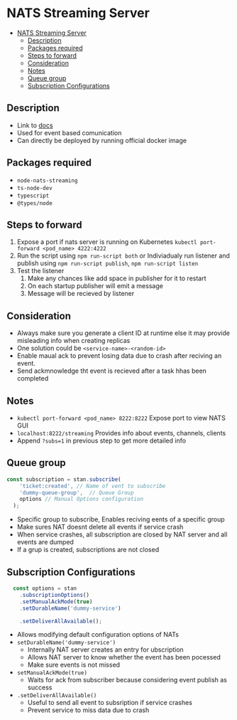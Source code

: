 # NATS Streaming Server

- [NATS Streaming Server](#nats-streaming-server)
  - [Description](#description)
  - [Packages required](#packages-required)
  - [Steps to forward](#steps-to-forward)
  - [Consideration](#consideration)
  - [Notes](#notes)
  - [Queue group](#queue-group)
  - [Subscription Configurations](#subscription-configurations)

## Description

- Link to [docs](http://docs.nats.io/)
- Used for event based comunication
- Can directly be deployed by running official docker image

## Packages required

- `node-nats-streaming`
- `ts-node-dev`
- `typescript`
- `@types/node`

## Steps to forward

1. Expose a port if nats server is running on Kubernetes `kubectl port-forward <pod_name> 4222:4222`
2. Run the script using `npm run-script both` or Indiviadualy run listener and publish using `npm run-script publish`, `npm run-script listen`
3. Test the listener
   1. Make any chances like add space in publisher for it to restart
   2. On each startup publisher will emit a message
   3. Message will be recieved by listener

## Consideration

- Always make sure you generate a client ID at runtime else it may provide misleading info when creating replicas
- One solution could be `<service-name>-<random-id>`
- Enable maual ack to prevent losing data due to crash after reciving an event. 
- Send ackmnowledge tht event is recieved after a task hhas been completed

## Notes

- `kubectl port-forward <pod_name> 8222:8222` Expose port to view NATS GUI
- `localhost:8222/streaming` Provides info about events, channels, clients
- Append `?subs=1` in previous step to get more detailed info

## Queue group

```ts
const subscription = stan.subscribe(
    'ticket:created', // Name of vent to subscribe
    'dummy-queue-group',  // Queue Group
    options // Manual Options configuration
  );
```

- Specific group to subscribe, Enables reciving eents of a specific group
- Make sures NAT doesnt delete all events if service crash
- When service crashes, all subscription are closed by NAT server and all events are dumped
- If a grup is created, subscriptions are not closed

## Subscription Configurations

```ts
  const options = stan
    .subscriptionOptions()
    .setManualAckMode(true)
    .setDurableName('dummy-service')

    .setDeliverAllAvailable();
```

- Allows modifying default configuration options of NATs
- `setDurableName('dummy-service')`
  - Internally NAT server creates an entry for ubscription
  - Allows NAT server to know whether the event has been pocessed
  - Make sure events is not missed
- `setManualAckMode(true)`
  - Waits for ack from subscriber because considering event publish as success
- `.setDeliverAllAvailable()`
  - Useful to send all event to subsription if service crashes
  - Prevent service to miss data due to crash
